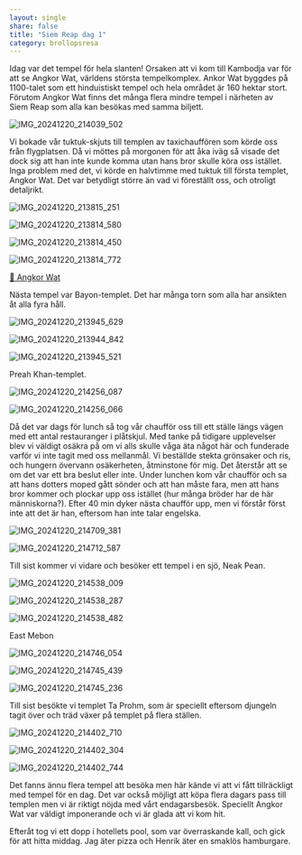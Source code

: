 ```yaml
---
layout: single
share: false
title: "Siem Reap dag 1"
category: brollopsresa
---
```


Idag var det tempel för hela slanten! Orsaken att vi kom till Kambodja var för att se Angkor Wat, världens största tempelkomplex. Ankor Wat byggdes på 1100-talet som ett hinduistiskt tempel och hela området är 160 hektar stort. Förutom Angkor Wat finns det många flera mindre tempel i närheten av Siem Reap som alla kan besökas med samma biljett. 

![IMG_20241220_214039_502](https://github.com/user-attachments/assets/b42fbe0f-2659-475b-ba71-398d767d3b76)


Vi bokade vår tuktuk-skjuts till templen av taxichauffören som körde oss från flygplatsen. Då vi möttes på morgonen för att åka iväg så visade det dock sig att han inte kunde komma utan hans bror skulle köra oss istället. Inga problem med det, vi körde en halvtimme med tuktuk till första templet, Angkor Wat. Det var betydligt större än vad vi föreställt oss, och otroligt detaljrikt. 


![IMG_20241220_213815_251](https://github.com/user-attachments/assets/26ea436d-e33a-456a-803c-0403ee062f6d)


![IMG_20241220_213814_580](https://github.com/user-attachments/assets/d04c4f99-62be-4019-9e42-e3ff9c953f07)


![IMG_20241220_213814_450](https://github.com/user-attachments/assets/eb7b842a-f480-43da-be27-1668b38ac1cc)


![IMG_20241220_213814_772](https://github.com/user-attachments/assets/2f79da90-4ee9-4d9f-8617-be95b984d2dc)

[📌 Angkor Wat](/map?slug=angkor-wat)


Nästa tempel var Bayon-templet. Det har många torn som alla har ansikten åt alla fyra håll.

![IMG_20241220_213945_629](https://github.com/user-attachments/assets/553a3c9d-303c-45c4-bc03-a37f4be4c42e)


![IMG_20241220_213944_842](https://github.com/user-attachments/assets/a53b71a2-9b85-47c0-86a7-4aaecc398695)


![IMG_20241220_213945_521](https://github.com/user-attachments/assets/273dd524-869b-4108-941b-b3c98fecb0d3)


Preah Khan-templet.

![IMG_20241220_214256_087](https://github.com/user-attachments/assets/6ea38558-79ce-48e4-a18a-04b50b4d842c)


![IMG_20241220_214256_066](https://github.com/user-attachments/assets/9e6edcdd-9d2c-43d3-8a6e-1fd787d5e15f)


Då det var dags för lunch så tog vår chaufför oss till ett ställe längs vägen med ett antal restauranger i plåtskjul. Med tanke på tidigare upplevelser blev vi väldigt osäkra på om vi alls skulle våga äta något här och funderade varför vi inte tagit med oss mellanmål. Vi beställde stekta grönsaker och ris, och hungern övervann osäkerheten, åtminstone för mig. Det återstår att se om det var ett bra beslut eller inte. Under lunchen kom vår chaufför och sa att hans dotters moped gått sönder och att han måste fara, men att hans bror kommer och plockar upp oss istället (hur många bröder har de här människorna?). Efter 40 min dyker nästa chaufför upp, men vi förstår först inte att det är han, eftersom han inte talar engelska.

![IMG_20241220_214709_381](https://github.com/user-attachments/assets/3ce5faf2-2784-4663-90b5-c47f91088614)


![IMG_20241220_214712_587](https://github.com/user-attachments/assets/236e2310-1782-4899-8fc6-168ff20281c8)


Till sist kommer vi vidare och besöker ett tempel i en sjö, Neak Pean. 

![IMG_20241220_214538_009](https://github.com/user-attachments/assets/57cdf186-f183-44d4-acaa-1b56d4087f07)


![IMG_20241220_214538_287](https://github.com/user-attachments/assets/9e4bde08-a67e-49b2-8ddd-3801f87a0897)


![IMG_20241220_214538_482](https://github.com/user-attachments/assets/745d5c4e-898c-4f7c-8ece-a425099ef521)



East Mebon

![IMG_20241220_214746_054](https://github.com/user-attachments/assets/cb3089f5-1be4-4925-a499-53ef14db3348)


![IMG_20241220_214745_439](https://github.com/user-attachments/assets/7ec6514e-50e6-4003-8840-0c0beb691caa)


![IMG_20241220_214745_236](https://github.com/user-attachments/assets/40e5a6ec-2e40-4f36-b05d-0bae064449f7)


Till sist besökte vi templet Ta Prohm, som är speciellt eftersom djungeln tagit över och träd växer på templet på flera ställen. 

![IMG_20241220_214402_710](https://github.com/user-attachments/assets/32105ab6-ef17-41ac-8a12-0febd103e9c1)


![IMG_20241220_214402_304](https://github.com/user-attachments/assets/146560a7-e8e9-4485-89ae-a844c5047817)


![IMG_20241220_214402_744](https://github.com/user-attachments/assets/edd74336-0426-48f0-a4c4-2026acc2ead0)


Det fanns ännu flera tempel att besöka men här kände vi att vi fått tillräckligt med tempel för en dag. Det var också möjligt att köpa flera dagars pass till templen men vi är riktigt nöjda med vårt endagarsbesök. Speciellt Angkor Wat var väldigt imponerande och vi är glada att vi kom hit.

Efteråt tog vi ett dopp i hotellets pool, som var överraskande kall, och gick för att hitta middag. Jag äter pizza och Henrik äter en smaklös hamburgare. 